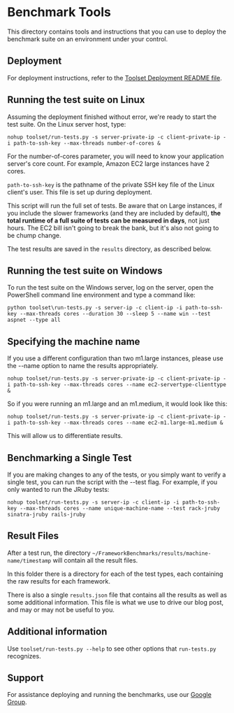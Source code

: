 # Benchmark Tools

This directory contains tools and instructions that you can use to deploy the benchmark suite on an environment under your control.

## Deployment

For deployment instructions, refer to the [Toolset Deployment README file](deployment/README.md).

## Running the test suite on Linux

Assuming the deployment finished without error, we're ready to start the test suite. On the Linux server host, type:

	nohup toolset/run-tests.py -s server-private-ip -c client-private-ip -i path-to-ssh-key --max-threads number-of-cores &

For the number-of-cores parameter, you will need to know your application server's core count. For example, Amazon EC2 large instances have 2 cores.

`path-to-ssh-key` is the pathname of the private SSH key file of the Linux client's user. This file is set up during deployment.

This script will run the full set of tests. Be aware that on Large instances, if you include the slower frameworks (and they are included by default), **the total runtime of a full suite of tests can be measured in days**, not just hours. The EC2 bill isn't going to break the bank, but it's also not going to be chump change.

The test results are saved in the `results` directory, as described below.

## Running the test suite on Windows

To run the test suite on the Windows server, log on the server, open the PowerShell command line environment and type a command like:

    python toolset\run-tests.py -s server-ip -c client-ip -i path-to-ssh-key --max-threads cores --duration 30 --sleep 5 --name win --test aspnet --type all
    
## Specifying the machine name

If you use a different configuration than two m1.large instances, please use the --name option to name the results appropriately.

	nohup toolset/run-tests.py -s server-private-ip -c client-private-ip -i path-to-ssh-key --max-threads cores --name ec2-servertype-clienttype &

So if you were running an m1.large and an m1.medium, it would look like this:

	nohup toolset/run-tests.py -s server-private-ip -c client-private-ip -i path-to-ssh-key --max-threads cores --name ec2-m1.large-m1.medium &

This will allow us to differentiate results.

## Benchmarking a Single Test

If you are making changes to any of the tests, or you simply want to verify a single test, you can run the script with the --test flag. For example, if you only wanted to run the JRuby tests:

	nohup toolset/run-tests.py -s server-ip -c client-ip -i path-to-ssh-key --max-threads cores --name unique-machine-name --test rack-jruby sinatra-jruby rails-jruby

## Result Files

After a test run, the directory `~/FrameworkBenchmarks/results/machine-name/timestamp` will contain all the result files.

In this folder there is a directory for each of the test types, each containing the raw results for each framework.

There is also a single `results.json` file that contains all the results as well as some additional information. This file is what we use to drive our blog post, and may or may not be useful to you.

## Additional information

Use `toolset/run-tests.py --help` to see other options that `run-tests.py` recognizes.

## Support

For assistance deploying and running the benchmarks, use our [Google Group](https://groups.google.com/forum/?fromgroups=#!forum/framework-benchmarks).
